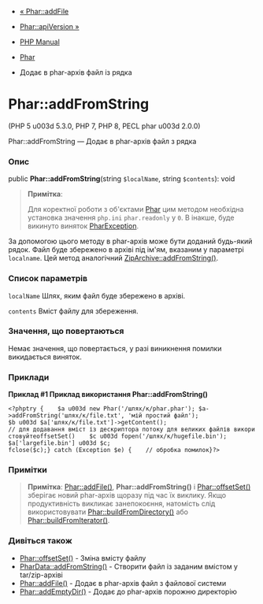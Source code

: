 - [« Phar::addFile](phar.addfile.md)
- [Phar::apiVersion »](phar.apiversion.md)

- [PHP Manual](index.md)
- [Phar](class.phar.md)
- Додає в phar-архів файл із рядка

# Phar::addFromString

(PHP 5 u003d 5.3.0, PHP 7, PHP 8, PECL phar u003d 2.0.0)

Phar::addFromString — Додає в phar-архів файл з рядка

### Опис

public **Phar::addFromString**(string `$localName`, string `$contents`):
void

> **Примітка**:
>
> Для коректної роботи з об'єктами [Phar](class.phar.md) цим методом
> необхідна установка значення `php.ini` `phar.readonly` у `0`. В
> інакше, буде викинуто виняток
> [PharException](class.pharexception.md).

За допомогою цього методу в phar-архів може бути доданий будь-який рядок.
Файл буде збережено в архіві під ім'ям, вказаним у параметрі
`localname`. Цей метод аналогічний
[ZipArchive::addFromString()](ziparchive.addfromstring.md).

### Список параметрів

`localName`
Шлях, яким файл буде збережено в архіві.

`contents`
Вміст файлу для збереження.

### Значення, що повертаються

Немає значення, що повертається, у разі виникнення помилки викидається
виняток.

### Приклади

**Приклад #1 Приклад використання **Phar::addFromString()****

`<?phptry {    $a u003d new Phar('/шлях/к/phar.phar'); $a->addFromString('шлях/к/file.txt', 'мій простий файл'); $b u003d $a['шлях/к/file.txt']->getContent(); // для додавання вміст із дескриптора потоку для великих файлів використовуйтеoffsetSet()    $c u003d fopen('/шлях/к/hugefile.bin'); $a['largefile.bin'] u003d $c; fclose($c);} catch (Exception $e) {    // обробка помилок}?> `

### Примітки

> **Примітка**: [Phar::addFile()](phar.addfile.md),
> **Phar::addFromString()** і [Phar::offsetSet()](phar.offsetset.md)
> зберігає новий phar-архів щоразу під час їх виклику. Якщо
> продуктивність викликає занепокоєння, натомість слід
> використовувати
> [Phar::buildFromDirectory()](phar.buildfromdirectory.md) або
> [Phar::buildFromIterator()](phar.buildfromiterator.md).

### Дивіться також

- [Phar::offsetSet()](phar.offsetset.md) - Зміна вмісту
файлу
- [PharData::addFromString()](phardata.addfromstring.md) - Створити
файл із заданим вмістом у tar/zip-архіві
- [Phar::addFile()](phar.addfile.md) - Додає в phar-архів файл
з файлової системи
- [Phar::addEmptyDir()](phar.addemptydir.md) - Додає до
phar-архів порожню директорію
